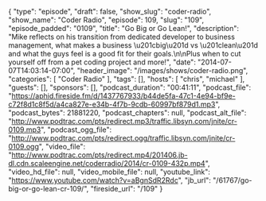 {
  "type": "episode",
  "draft": false,
  "show_slug": "coder-radio",
  "show_name": "Coder Radio",
  "episode": 109,
  "slug": "109",
  "episode_padded": "0109",
  "title": "Go Big or Go Lean!",
  "description": "Mike reflects on his transition from dedicated developer to business management, what makes a business \u201cbig\u201d vs \u201clean\u201d and what the guys feel is a good fit for their goals.\n\nPlus when to cut yourself off from a pet coding project and more!",
  "date": "2014-07-07T14:03:14-07:00",
  "header_image": "/images/shows/coder-radio.png",
  "categories": [
    "Coder Radio"
  ],
  "tags": [],
  "hosts": [
    "chris",
    "michael"
  ],
  "guests": [],
  "sponsors": [],
  "podcast_duration": "00:41:11",
  "podcast_file": "https://aphid.fireside.fm/d/1437767933/b44de5fa-47c1-4e94-bf9e-c72f8d1c8f5d/a4ca827e-e34b-4f7b-9cdb-60997bf879d1.mp3",
  "podcast_bytes": 21881220,
  "podcast_chapters": null,
  "podcast_alt_file": "http://www.podtrac.com/pts/redirect.mp3/traffic.libsyn.com/jnite/cr-0109.mp3",
  "podcast_ogg_file": "http://www.podtrac.com/pts/redirect.ogg/traffic.libsyn.com/jnite/cr-0109.ogg",
  "video_file": "http://www.podtrac.com/pts/redirect.mp4/201406.jb-dl.cdn.scaleengine.net/coderradio/2014/cr-0109-432p.mp4",
  "video_hd_file": null,
  "video_mobile_file": null,
  "youtube_link": "https://www.youtube.com/watch?v=aBgnSdR2Rdc",
  "jb_url": "/61767/go-big-or-go-lean-cr-109/",
  "fireside_url": "/109"
}

